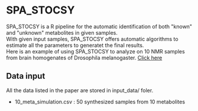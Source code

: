# SPA_STOCSY

SPA_STOCSY is a R pipeline for the automatic identification of both "known" and "unknown" metabolites in given samples.  
With given input samples, SPA_STOCSY offers automatic algorithms to estimate all the parameters to generatet the final results.  
Here is an example of using SPA_STOCSY to analyze on 10 NMR samples from brain homogenates of Drosophila melanogaster.  [Click here](https://wanliw96.github.io/SPA_STOCSY/spa_stocsy_menu.html)

## Data input

All the data listed in the paper are stored in input_data/ foler. 
- 10_meta_simulation.csv : 50 synthesized samples from 10 metabolites

